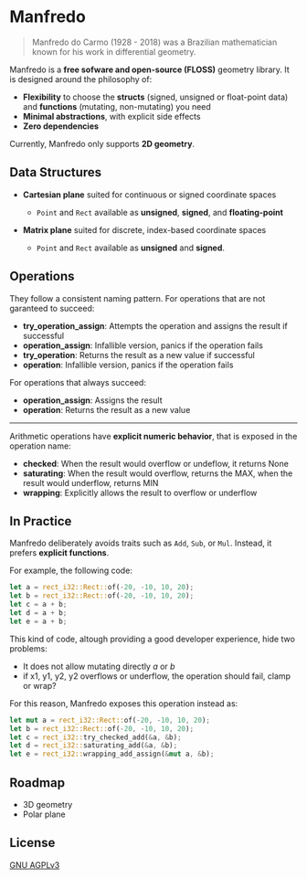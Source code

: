 # Manfredo

> Manfredo do Carmo (1928 - 2018) was a Brazilian mathematician known for his work in differential
> geometry.

Manfredo is a **free sofware and open-source (FLOSS)** geometry library. It is designed around the
philosophy of:

- **Flexibility** to choose the **structs** (signed, unsigned or float-point data) and **functions**
  (mutating, non-mutating) you need
- **Minimal abstractions**, with explicit side effects
- **Zero dependencies**

Currently, Manfredo only supports **2D geometry**.

## Data Structures

- **Cartesian plane** suited for continuous or signed coordinate spaces
    - `Point` and `Rect` available as **unsigned**, **signed**, and **floating-point**

- **Matrix plane** suited for discrete, index-based coordinate spaces
    - `Point` and `Rect` available as **unsigned** and **signed**.

## Operations

They follow a consistent naming pattern. For operations that are not garanteed to succeed:

- **try_operation_assign**: Attempts the operation and assigns the result if successful
- **operation_assign**: Infallible version, panics if the operation fails
- **try_operation**: Returns the result as a new value if successful
- **operation**: Infallible version, panics if the operation fails

For operations that always succeed:

- **operation_assign**: Assigns the result
- **operation**: Returns the result as a new value

---

Arithmetic operations have **explicit numeric behavior**, that is exposed in the operation name:

- **checked**: When the result would overflow or undeflow, it returns None
- **saturating**: When the result would overflow, returns the MAX, when the result would underflow,
  returns MIN
- **wrapping**: Explicitly allows the result to overflow or underflow

## In Practice

Manfredo deliberately avoids traits such as `Add`, `Sub`, or `Mul`. Instead, it prefers **explicit
functions**.

For example, the following code:

```rust
let a = rect_i32::Rect::of(-20, -10, 10, 20);
let b = rect_i32::Rect::of(-20, -10, 10, 20);
let c = a + b;
let d = a + b;
let e = a + b;
```

This kind of code, altough providing a good developer experience, hide two problems:

- It does not allow mutating directly _a_ or _b_
- if x1, y1, y2, y2 overflows or underflow, the operation should fail, clamp or wrap?

For this reason, Manfredo exposes this operation instead as:

```rust
let mut a = rect_i32::Rect::of(-20, -10, 10, 20);
let b = rect_i32::Rect::of(-20, -10, 10, 20);
let c = rect_i32::try_checked_add(&a, &b);
let d = rect_i32::saturating_add(&a, &b);
let e = rect_i32::wrapping_add_assign(&mut a, &b);
```

## Roadmap

- 3D geometry
- Polar plane

## License

[GNU AGPLv3](./LICENSE)
